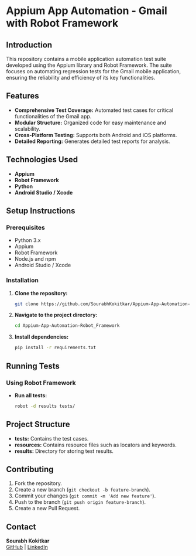 # Appium App Automation - Gmail with Robot Framework

## Introduction
This repository contains a mobile application automation test suite developed using the Appium library and Robot Framework. The suite focuses on automating regression tests for the Gmail mobile application, ensuring the reliability and efficiency of its key functionalities.

## Features
- **Comprehensive Test Coverage:** Automated test cases for critical functionalities of the Gmail app.
- **Modular Structure:** Organized code for easy maintenance and scalability.
- **Cross-Platform Testing:** Supports both Android and iOS platforms.
- **Detailed Reporting:** Generates detailed test reports for analysis.

## Technologies Used
- **Appium**
- **Robot Framework**
- **Python**
- **Android Studio / Xcode**

## Setup Instructions

### Prerequisites
- Python 3.x
- Appium
- Robot Framework
- Node.js and npm
- Android Studio / Xcode

### Installation
1. **Clone the repository:**
   ```sh
   git clone https://github.com/SourabhKokitkar/Appium-App-Automation-Robot_Framework.git
   ```
2. **Navigate to the project directory:**
   ```sh
   cd Appium-App-Automation-Robot_Framework
   ```
3. **Install dependencies:**
   ```sh
   pip install -r requirements.txt
   ```

## Running Tests

### Using Robot Framework
- **Run all tests:**
  ```sh
  robot -d results tests/
  ```

## Project Structure
- **tests:** Contains the test cases.
- **resources:** Contains resource files such as locators and keywords.
- **results:** Directory for storing test results.

## Contributing
1. Fork the repository.
2. Create a new branch (`git checkout -b feature-branch`).
3. Commit your changes (`git commit -m 'Add new feature'`).
4. Push to the branch (`git push origin feature-branch`).
5. Create a new Pull Request.

## Contact
**Sourabh Kokitkar**  
[GitHub](https://github.com/SourabhKokitkar) | [LinkedIn](https://www.linkedin.com/in/sourabh-kokitkar)
